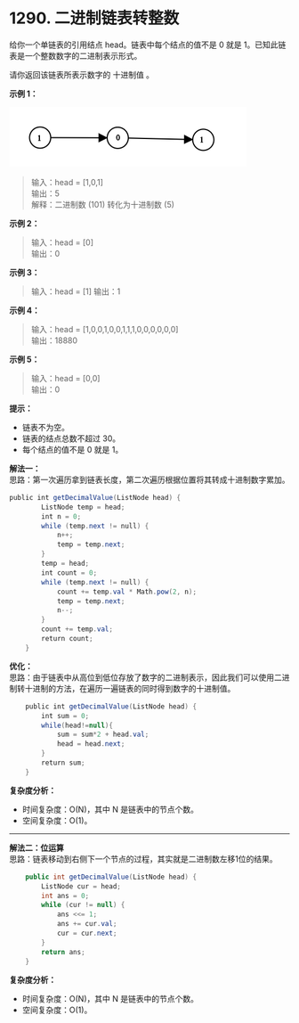 # 1290. 二进制链表转整数

给你一个单链表的引用结点 head。链表中每个结点的值不是 0 就是 1。已知此链表是一个整数数字的二进制表示形式。  

请你返回该链表所表示数字的 十进制值 。

**示例 1：**  

![question_1290](question_1290.png)

>输入：head = [1,0,1]  
>输出：5  
>解释：二进制数 (101) 转化为十进制数 (5)  

**示例 2：**  
>输入：head = [0]  
>输出：0  

**示例 3：**  
>输入：head = [1]
>输出：1

**示例 4：**  
>输入：head = [1,0,0,1,0,0,1,1,1,0,0,0,0,0,0]  
>输出：18880  

**示例 5：**  
>输入：head = [0,0]  
>输出：0  

**提示：**

* 链表不为空。  
* 链表的结点总数不超过 30。  
* 每个结点的值不是 0 就是 1。  

**解法一：**  
思路：第一次遍历拿到链表长度，第二次遍历根据位置将其转成十进制数字累加。

```Java
public int getDecimalValue(ListNode head) {
        ListNode temp = head;
        int n = 0;
        while (temp.next != null) {
            n++;
            temp = temp.next;
        }
        temp = head;
        int count = 0;
        while (temp.next != null) {
            count += temp.val * Math.pow(2, n);
            temp = temp.next;
            n--;
        }
        count += temp.val;
        return count;
    }
```

**优化：**  
思路：由于链表中从高位到低位存放了数字的二进制表示，因此我们可以使用二进制转十进制的方法，在遍历一遍链表的同时得到数字的十进制值。

```Java
    public int getDecimalValue(ListNode head) {
        int sum = 0;
        while(head!=null){
            sum = sum*2 + head.val;
            head = head.next;
        }
        return sum;
    }
```

**复杂度分析：**  

* 时间复杂度：O(N)，其中 N 是链表中的节点个数。
* 空间复杂度：O(1)。

---
**解法二：位运算**  
思路：链表移动到右侧下一个节点的过程，其实就是二进制数左移1位的结果。

```Java
    public int getDecimalValue(ListNode head) {
        ListNode cur = head;
        int ans = 0;
        while (cur != null) {
            ans <<= 1;
            ans += cur.val;
            cur = cur.next;
        }
        return ans;
    }
```

**复杂度分析：**

* 时间复杂度：O(N)，其中 N 是链表中的节点个数。
* 空间复杂度：O(1)。
